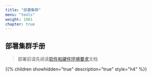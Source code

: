 ```yaml
---
title: "部署集群"
menu: "tools"
weight: 1001
chapter: true
---
```


##  部署集群手册

> 部署前请先阅读[软件和硬件环境要求](/user-operations/op-guide/recommendation/)文档

{{% children showhidden="true" description="true" style="h4"  %}}
